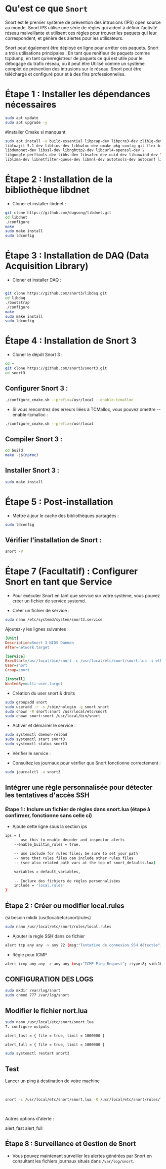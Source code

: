 
# Qu'est ce que `Snort`

Snort est le premier système de prévention des intrusions (IPS) open source au monde. Snort IPS utilise une série de règles qui aident à définir l’activité réseau malveillante et utilisent ces règles pour trouver les paquets qui leur correspondent, et génère des alertes pour les utilisateurs.

Snort peut également être déployé en ligne pour arrêter ces paquets. Snort a trois utilisations principales : En tant que renifleur de paquets comme tcpdump, en tant qu’enregistreur de paquets ce qui est utile pour le débogage du trafic réseau, ou il peut être Utilisé comme un système complet de prévention des intrusions sur le réseau. Snort peut être téléchargé et configuré pour et à des fins professionnelles.



# Étape 1 : Installer les dépendances nécessaires 

```bash
sudo apt update
sudo apt upgrade -y
```

#installer Cmake si manquant

```bash
sudo apt install -y build-essential libpcap-dev libpcre3-dev zlib1g-dev \
libluajit-5.1-dev libtins-dev libhwloc-dev cmake pkg-config git flex bison \
libdumbnet-dev libssl-dev libnghttp2-dev libcurl4-openssl-dev \
libgoogle-perftools-dev libhs-dev libsafec-dev uuid-dev libunwind-dev \
liblzma-dev libnetfilter-queue-dev libmnl-dev autotools-dev autoconf libtool
```

# Étape 2 : Installation de la bibliothèque libdnet

* Cloner et installer libdnet :

```bash
git clone https://github.com/dugsong/libdnet.git
cd libdnet
./configure
make
sudo make install
sudo ldconfig
```

# Étape 3 : Installation de DAQ (Data Acquisition Library)
* Cloner et installer DAQ :
```bash

git clone https://github.com/snort3/libdaq.git
cd libdaq
./bootstrap
./configure
make
sudo make install
sudo ldconfig
```

# Étape 4 : Installation de Snort 3
* Cloner le dépôt Snort 3 :

```bash
cd ~
git clone https://github.com/snort3/snort3.git
cd snort3
```

## Configurer Snort 3 :

```bash
./configure_cmake.sh --prefix=/usr/local --enable-tcmalloc
```
* Si vous rencontrez des erreurs liées à TCMalloc, vous pouvez omettre --enable-tcmalloc : 

```bash
./configure_cmake.sh --prefix=/usr/local
```

## Compiler Snort 3 :

```bash
cd build
make -j$(nproc)
```
## Installer Snort 3 :

```bash
sudo make install
```

# Étape 5 : Post-installation
* Mettre à jour le cache des bibliothèques partagées :

```bash
sudo ldconfig
```

## Vérifier l'installation de Snort :

```bash
snort -V
```



# Étape 7 (Facultatif) : Configurer Snort en tant que Service
* Pour exécuter Snort en tant que service sur votre système, vous pouvez créer un fichier de service systemd.

* Créer un fichier de service :

```bash
sudo nano /etc/systemd/system/snort3.service
```
Ajoutez-y les lignes suivantes :

```ini
[Unit]
Description=Snort 3 NIDS Daemon
After=network.target

[Service]
ExecStart=/usr/local/bin/snort -c /usr/local/etc/snort/snort.lua -i eth0 -D
User=snort
Group=snort

[Install]
WantedBy=multi-user.target
```


* Création du user snort & droits
```bash
sudo groupadd snort
sudo useradd -r -s /sbin/nologin -g snort snort
sudo chown -R snort:snort /usr/local/etc/snort
sudo chown snort:snort /usr/local/bin/snort
```

* Activer et démarrer le service :

```bash
sudo systemctl daemon-reload
sudo systemctl start snort3
sudo systemctl status snort3
```

* Vérifier le service :

* Consultez les journaux pour vérifier que Snort fonctionne correctement :

```bash
sudo journalctl -u snort3
```




## Intégrer une règle personnalisée pour détecter les tentatives d'accès SSH

### Étape 1 : Inclure un fichier de règles dans snort.lua (étape à confirmer, fonctionne sans celle ci)
* Ajoute cette ligne sous la section ips

```bash
ips = {
    -- use this to enable decoder and inspector alerts
    --enable_builtin_rules = true,

    -- use include for rules files; be sure to set your path
    -- note that rules files can include other rules files
    -- (see also related path vars at the top of snort_defaults.lua)

    variables = default_variables,
    
    -- Inclure des fichiers de règles personnalisées
    include = 'local.rules'
}
```

## Étape 2 : Créer ou modifier local.rules
(si besoin mkdir /usr/local/etc/snort/rules)
```bash
sudo nano /usr/local/etc/snort/rules/local.rules
```

* Ajouter la règle SSH dans ce fichier
```bash
alert tcp any any -> any 22 (msg:"Tentative de connexion SSH détectée"; sid:1000001; rev:1; flags:S; flow:to_server,established; content:"SSH"; depth:4; classtype:attempted-admin; priority:1;)
```

* Règle pour ICMP
```bash
alert icmp any any -> any any (msg:"ICMP Ping Request"; itype:8; sid:1000001; classtype:attempted-recon; )
```


## CONFIGURATION DES LOGS

```bash
sudo mkdir /var/log/snort
sudo chmod 777 /var/log/snort
```

## Modifier le fichier nort.lua

```bash
sudo nano /usr/local/etc/snort/snort.lua
7. configure outputs

alert_fast = { file = true, limit = 1000000 }

alert_full = { file = true, limit = 1000000 }
```


```bash
sudo systemctl restart snort3
```

## Test

Lancer un ping à destination de votre machine

​
```bash
snort -c /usr/local/etc/snort/snort.lua -R /usr/local/etc/snort/rules/local.rules -i ens18 -A alert_fast -l /var/log/snort
```
​

Autres options d'alerte :

alert_fast
alert_full

## Étape 8 : Surveillance et Gestion de Snort
* Vous pouvez maintenant surveiller les alertes générées par Snort en consultant les fichiers journaux situés dans `/var/log/snort`.
